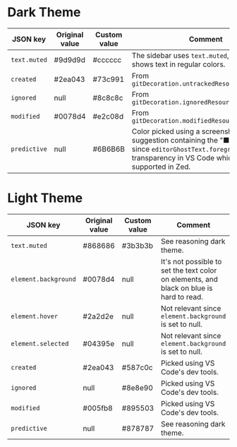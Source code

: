 # Dark Theme

| JSON key | Original value | Custom value | Comment |
| -------- | -------------- | ------------ | ------- |
|`text.muted`|#9d9d9d|#cccccc|The sidebar uses `text.muted`, but VS Code shows text in regular colors.|
|`created`|#2ea043|#73c991|From `gitDecoration.untrackedResourceForeground`|
|`ignored`|null|#8c8c8c|From `gitDecoration.ignoredResourceForeground`|
|`modified`|#0078d4|#e2c08d|From `gitDecoration.modifiedResourceForeground`|
|`predictive`|null|#6B6B6B|Color picked using a screenshot of a suggestion containing the "■" character, since `editorGhostText.foreground` uses transparency in VS Code which isn't supported in Zed.|

# Light Theme

| JSON key | Original value | Custom value | Comment |
| -------- | -------------- | ------------ | ------- |
|`text.muted`|#868686|#3b3b3b|See reasoning dark theme.|
|`element.background`|#0078d4|null|It's not possible to set the text color on elements, and black on blue is hard to read.|
|`element.hover`|#2a2d2e|null|Not relevant since `element.background` is set to null.|
|`element.selected`|#04395e|null|Not relevant since `element.background` is set to null.|
|`created`|#2ea043|#587c0c|Picked using VS Code's dev tools.|
|`ignored`|null|#8e8e90|Picked using VS Code's dev tools.|
|`modified`|#005fb8|#895503|Picked using VS Code's dev tools.|
|`predictive`|null|#878787|See reasoning dark theme.|
